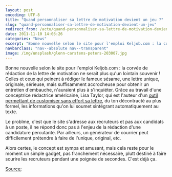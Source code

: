 ```yaml
---
layout: post
encoding: UTF-8
title: "Quand personnaliser sa lettre de motivation devient un jeu ?"
slug: "quand-personnaliser-sa-lettre-de-motivation-devient-un-jeu"
redirect_from: /actu/quand-personnaliser-sa-lettre-de-motivation-devient-un-jeu"
date: 2011-11-10 14:03:26
categories: "News"
excerpt: "Bonne nouvelle selon le site pour l'emploi Keljob.com : la corvée de rédaction de la lettre de motivation ne serait plus qu'un lointain souvenir !"
navbarclass: "nav--absolute nav--transparent"
image: /img/unsplash/glenn-carstens-peters-203007.jpg
---
```

Bonne nouvelle selon le site pour l'emploi Keljob.com : la corvée de rédaction de la lettre de motivation ne serait plus qu'un lointain souvenir !
Celles et ceux qui peinent à rédiger le fameux sésame, une lettre unique, originale, sérieuse, mais suffisamment accrocheuse pour obtenir un entretien d'embauche, n'auraient plus à s'inquiéter. Grâce au travail d'une conceptrice rédactrice américaine, Lisa Taylor, qui est l'auteur d'un [outil permettant de customiser sans effort sa lettre](http://coverlettercustomizer.com/), du ton décontracté au plus formel, les informations qu'on lui soumet sintégrant automatiquement au texte.   
  
Le problme, c'est que le site s'adresse aux recruteurs et pas aux candidats à un poste, il ne répond donc pas à l'enjeu de la rédaction d'une candidature percutante. Par ailleurs, un générateur de courrier peut difficilement prétendre à faire de l'unique, original, etc.  
  
Alors certes, le concept est sympa et amusant, mais cela reste pour le moment un simple gadget, pas franchement nécessaire, plutt destiné à faire sourire les recruteurs pendant une poignée de secondes. C'est déjà ça.  
  
[Source](http://www.keljob.com/conseils-emploi/linfo-de-lemploi-en-continu/d/article/une-lettre-de-motivation-personnalisee-et-sans-efforts.html);